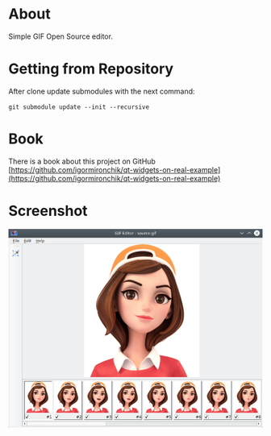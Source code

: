 # About

Simple GIF Open Source editor.

# Getting from Repository

After clone update submodules with the next command:

```
git submodule update --init --recursive
```

# Book

There is a book about this project on GitHub
[https://github.com/igormironchik/qt-widgets-on-real-example](https://github.com/igormironchik/qt-widgets-on-real-example)

# Screenshot

![](gifeditor.png)
